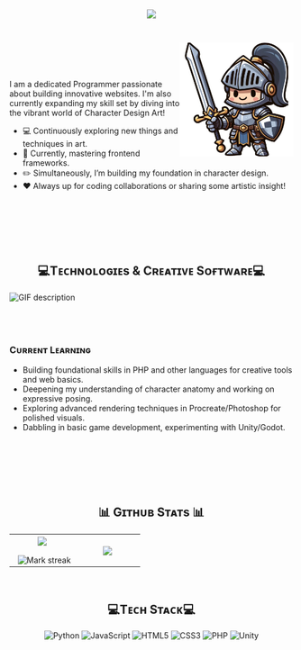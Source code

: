 

<h1 align="center">
  <a href="https://git.io/typing-svg">
    <img src="https://readme-typing-svg.herokuapp.com/?lines=Hey+there!;This+Giancyril....;Nice+to+meet+you!&center=true&size=30">
  </a>
</h1>

<br />

<div>
  <div>
  <img align="right" width="40%" src="https://github.com/Giancyril/Giancyril/raw/main/knight.jfif">
</div>
</div>

<br />
<br />


<br /> 

<p align="left">I am a dedicated Programmer passionate about building innovative websites. I'm also currently expanding my skill set by diving into the vibrant world of Character Design Art!</p>


- 💻 Continuously exploring new things and techniques in art. 
- 🌱 Currently, mastering frontend frameworks. 
- ✏️ Simultaneously, I’m building my foundation in character design.
- ❤️ Always up for coding collaborations or sharing some artistic insight!
</br>
</br>
</br>
<br />
<br />


<!--Languages and Tools Section-->       
<h2 align="center">💻Tᴇᴄʜɴᴏʟᴏɢɪᴇs & Cʀᴇᴀᴛɪᴠᴇ Sᴏғᴛᴡᴀʀᴇ💻</h2> 
<picture>
  <source media="(prefers-color-scheme: dark)" srcset="./Skills_Animation_Dark.gif">
  <source media="(prefers-color-scheme: light)" srcset="./Skills_Animation_White.gif">
  <img align="left" alt="GIF description" src="./Skills_Animation_White.gif">
</picture>
<br />


<br />
<br />
<br />
<h3 align="left">Cᴜʀʀᴇɴᴛ Lᴇᴀʀɴɪɴɢ</h3>
<ul align="left">
  <li>Building foundational skills in PHP and other languages for creative tools and web basics.</li>
  <li>Deepening my understanding of character anatomy and working on expressive posing.</li>
  <li>Exploring advanced rendering techniques in Procreate/Photoshop for polished visuals.</li>
  <li>Dabbling in basic game development, experimenting with Unity/Godot.</li>
</ul>

<br />
<br />
<br />
<br />

<br />



<!--Github stats Table--> 
<h2 align="center">📊 Gɪᴛʜᴜʙ Sᴛᴀᴛs 📊</h2>

<table align="center">
<tbody><tr border="none">
<td width="50%" align="center">
  <img align="center" src="https://github-readme-stats.vercel.app/api?username=Giancyril&amp;theme=dark&amp;show_icons=true&amp;count_private=true">
  <br><br>
  <img title="🔥 Get streak stats for your profile at git.io/streak-stats" alt="Mark streak" src="https://github-readme-streak-stats.herokuapp.com/?user=Giancyril&amp;theme=dark&amp;hide_border=false">
</td><td width="50%" align="center">
  <img align="center" src="https://github-readme-stats.anuraghazra1.vercel.app/api/top-langs/?username=Giancyril&amp;theme=dark&amp;hide_border=false&amp;no-bg=true&amp;no-frame=true&amp;langs_count=10">
  </td>
</tr>
</tbody></table>
<br />


<h2 align="center">💻Tᴇᴄʜ Sᴛᴀᴄᴋ💻</h2>
<p align="center">
  <img title="Python" height="40" src="https://cdn.jsdelivr.net/gh/devicons/devicon/icons/python/python-original.svg" alt="Python"/>
  <img title="JavaScript" height="40" src="https://cdn.jsdelivr.net/gh/devicons/devicon/icons/javascript/javascript-original.svg" alt="JavaScript"/>
  <img title="HTML5" height="40" src="https://cdn.jsdelivr.net/gh/devicons/devicon/icons/html5/html5-original.svg" alt="HTML5"/>
  <img title="CSS3" height="40" src="https://cdn.jsdelivr.net/gh/devicons/devicon/icons/css3/css3-original.svg" alt="CSS3"/>
  <img title="PHP" height="40"  src="https://cdn.jsdelivr.net/gh/devicons/devicon/icons/php/php-original.svg" alt="PHP"/>
  <img title="Unity" height="40" src="https://cdn.jsdelivr.net/gh/devicons/devicon/icons/unity/unity-original.svg" alt="Unity"/>
</p>
<br />
 
























































































